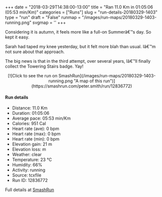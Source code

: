 +++
date = "2018-03-29T14:38:00-13:00"
title = "Ran 11.0 Km in 01:05:06 (05:53 min/Km)"
categories = ["Runs"]
slug = "run-details-20180329-1403"
type = "run"
draft = "False"
runmap = "/images/run-maps/20180329-1403-running.png"
svgmap = '<polyline points="0 56, 1 60, 2 60, 12 50, 16 48, 18 48, 24 50, 27 47, 28 45, 29 45, 36 45, 39 45, 44 46, 47 47, 49 49, 55 54, 59 56, 63 56, 69 56, 72 55, 75 55, 79 53, 82 51, 89 53, 92 54, 96 53, 99 50, 100 48, 98 44, 97 40, 97 41, 97 44, 100 49, 97 52, 92 54, 89 53, 83 51, 78 54, 70 56, 62 56, 55 54, 44 46, 33 45, 27 45, 26 48, 24 49, 22 49, 19 48, 16 48, 10 51, 9 53, 6 55">'
+++

Considering it is autumn, it feels more like a full-on Summerâ€™s day. So kept it easy. 

Sarah had taped my knee yesterday, but it felt more blah than usual. Iâ€™m not sure about that approach. 

The big news is that in the third attempt, over several years, Iâ€™ll finally collect the Towering Stairs badge. Yay!

<!--more-->

<center>
[![Click to see the run on SmashRun](/images/run-maps/20180329-1403-running.png "A map of this run")](https://smashrun.com/peter.smith/run/12836772)
</center>

#### Run details

* Distance: 11.0 Km
* Duration: 01:05:06
* Average pace: 05:53 min/Km
* Calories: 951 Cal
* Heart rate (ave): 0 bpm
* Heart rate (max): 0 bpm
* Heart rate (min): 0 bpm
* Elevation gain: 21 m
* Elevation loss:  m
* Weather: clear
* Temperature: 23 &deg;C
* Humidity: 66%
* Activity: running
* Source: tcxfile
* Run ID: 12836772

Full details at [SmashRun](https://smashrun.com/peter.smith/run/12836772)